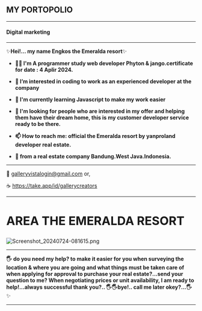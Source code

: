 
<h2>MY PORTOPOLIO</h2>

---

<h4>Digital marketing</h4>

---
 
 
✨**Hei!... my name Engkos the Emeralda resort**✨

-  **👩‍💻 I'm A programmer study web developer Phyton & jango.certificate for date : 4 Aplir 2024.**

-  **👀 I’m interested in coding to work as an experienced developer at the company**

-  **🌱 I'm currently learning Javascript to make my work easier**

-  **🎯  I'm looking for people who are interested in my offer and helping them have their dream home, this is my customer developer service ready to be there.**

-  **📫 How to reach me: official the Emeralda resort by yanproland developer real estate.**


- **🥂 from a real estate company Bandung.West Java.Indonesia.**

---

   📝 galleryvistalogin@gmail.com or,
   
   ☕ https://take.app/id/gallerycreators

---
**<h2>AREA THE EMERALDA RESORT</h2>**
---

![Screenshot_20240724-081615.png](https://github.com/user-attachments/assets/59935a91-a66f-4e0a-9158-71743003e520)

---

**🖐️ do you need my help? to make it easier for you when surveying the location & where you are going and what things must be taken care of when applying for approval to purchase your real estate?...send your question to me? When negotiating prices or unit availability, I am ready to help!...always successful thank you?.. 🖐️🖐️bye!.. call me later okey?...🖐️**✨

---
